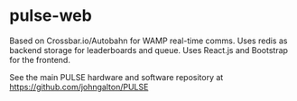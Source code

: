 # pulse-web
Based on Crossbar.io/Autobahn for WAMP real-time comms.
Uses redis as backend storage for leaderboards and queue.
Uses React.js and Bootstrap for the frontend.

See the main PULSE hardware and software repository at https://github.com/johngalton/PULSE
